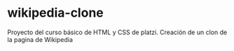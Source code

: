 # wikipedia-clone

Proyecto del curso básico de HTML y CSS de platzi. Creación de un clon de la pagina de Wikipedia
